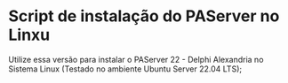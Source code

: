 # Script de instalação do PAServer no Linxu

Utilize essa versão para instalar o PAServer 22 - Delphi Alexandria no Sistema Linux (Testado no ambiente Ubuntu Server 22.04 LTS);



